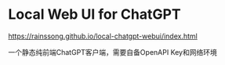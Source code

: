 # Local Web UI for ChatGPT

https://rainssong.github.io/local-chatgpt-webui/index.html

一个静态纯前端ChatGPT客户端，需要自备OpenAPI Key和网络环境
